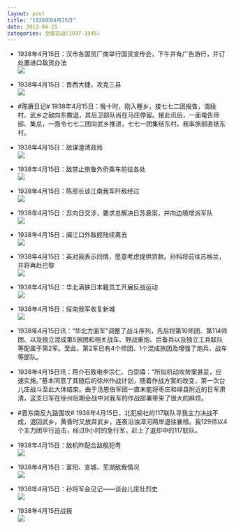 ```yaml
---
layout: post
title: "1938年04月15日"
date: 2013-04-15
categories: 全面抗战(1937-1945)
---
```


<meta name="referrer" content="no-referrer" />

- 1938年4月15日：汉市各国货厂商举行国货宣传会，下午并有广告游行，并订处置进口敌货办法 <br/><img src="https://ww3.sinaimg.cn/large/aca367d8jw1e3qpbhk8pij.jpg" />

- 1938年4月15日：晋西大捷，攻克三县 <br/><img src="https://ww4.sinaimg.cn/large/aca367d8jw1e3qnl2vqvoj.jpg" />

- #陈赓日记# 1938年4月15日：晚十时，刚入睡乡，接七七二团报告，谓段村、武乡之敌向东撒退，其后卫部队尚在马庄停留。接此讯后，一面电告师部、集总，一面令七七二团向武乡推进，七七一团集结东村。我率旅部直抵东村。 

- 1938年4月15日：敌谋澄清政局 <br/><img src="https://ww4.sinaimg.cn/large/aca367d8jw1e3qluki482j.jpg" />

- 1938年4月15日：敌禁止旅鲁外侨乘车前往各处 <br/><img src="https://ww3.sinaimg.cn/large/aca367d8jw1e3qk47v6cnj.jpg" />

- 1938年4月15日：陈部长谈江南我军歼敌经过 <br/><img src="https://ww3.sinaimg.cn/large/aca367d8jw1e3qidsx5s1j.jpg" />

- 1938年4月15日：苏向日交涉，要求总解决日苏悬案，并向边境增派军队 <br/><img src="https://ww1.sinaimg.cn/large/aca367d8jw1e3qgndegwsj.jpg" />

- 1938年4月15日：闽江口外敌舰陆续离去 <br/><img src="https://ww4.sinaimg.cn/large/aca367d8jw1e3qewz771ij.jpg" />

- 1938年4月15日：英对我表示同情，愿意考虑提供贷款。孙科将前往苏格兰，并将再赴巴黎 <br/><img src="https://ww1.sinaimg.cn/large/aca367d8jw1e3qd6ldd1lj.jpg" />

- 1938年4月15日：华北满铁日本籍员工开展反战运动 <br/><img src="https://ww1.sinaimg.cn/large/aca367d8jw1e3q7z23mlxj.jpg" />

- 1938年4月15日：绥南我军收复新城 <br/><img src="https://ww2.sinaimg.cn/large/aca367d8jw1e3q68lwf4xj.jpg" />

- 1938年4月15日讯：“华北方面军”调整了战斗序列，先后将第16师团、第114师团、以及独立混成第5旅团和相关战车、野战重炮、后备兵以及独立工兵联队等配属于第2军。至此，第2军已有4个师团、1个混成旅团及增强了炮兵、战车等部队。  

- 1938年4月15日讯：蒋介石致电李宗仁、白崇禧：“所拟机动攻势案甚妥，应速实施。”基本同意了其随后的徐州作战计划，随着作战方案的改变，第一次台儿庄战斗至此大体结束。由于汤恩伯军团一直未能将枣庄和峄县附近的日军肃清，这支日军在徐州后期会战中对我军的作战部署带来了很大的麻烦。 

- #晋东南反九路围攻# 1938年4月15日，北犯榆社的117联队寻我主力决战不成，退回武乡，黄昏时又放弃武乡，连夜沿浊漳河两岸退往襄桓。我129师以4个主力团平行追击，经过9小时的急行军，赶上了退却中的117联队。 

- 1938年4月15日：敌机昨配合敌舰犯粤 <br/><img src="https://ww2.sinaimg.cn/large/aca367d8jw1e3pzavg7plj.jpg" />

- 1938年4月15日：富阳、宣城、芜湖敌我情况 <br/><img src="https://ww2.sinaimg.cn/large/aca367d8jw1e3pxkir5x8j.jpg" />

- 1938年4月15日：孙将军会见记——谈台儿庄壮烈史 <br/><img src="https://ww1.sinaimg.cn/large/aca367d8jw1e3pxa8441nj.jpg" />

- 1938年4月15日战报 <br/><img src="https://ww3.sinaimg.cn/large/aca367d8jw1e3pwexs2s8j.jpg" />

